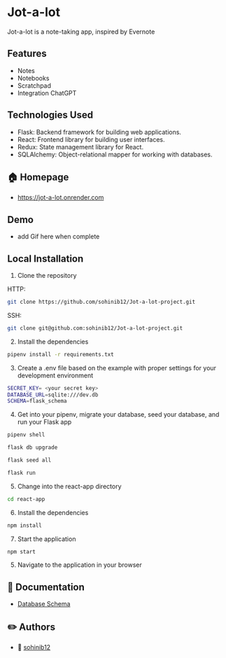 # Jot-a-lot

Jot-a-lot is a note-taking app, inspired by Evernote


## Features
- Notes
- Notebooks
- Scratchpad
- Integration ChatGPT

## Technologies Used
- Flask: Backend framework for building web applications.
- React: Frontend library for building user interfaces.
- Redux: State management library for React.
- SQLAlchemy: Object-relational mapper for working with databases.


## 🏠 Homepage
- https://jot-a-lot.onrender.com

## Demo
- add Gif here when complete

## Local Installation
1. Clone the repository

HTTP:
```bash
git clone https://github.com/sohinib12/Jot-a-lot-project.git
```
SSH:
```bash
git clone git@github.com:sohinib12/Jot-a-lot-project.git
```

2. Install the dependencies
```bash
pipenv install -r requirements.txt
```

3. Create a .env file based on the example with proper settings for your development environment
```bash
SECRET_KEY= <your secret key>
DATABASE_URL=sqlite:///dev.db
SCHEMA=flask_schema
```

4. Get into your pipenv, migrate your database, seed your database, and run your Flask app

```bash
pipenv shell
```

```bash
flask db upgrade
```

```bash
flask seed all
```

```bash
flask run
```

5. Change into the react-app directory

```bash
cd react-app
```

6. Install the dependencies
```bash
npm install
```

7. Start the application
```bash
npm start
```

5. Navigate to the application in your browser


## 📝 Documentation

- [Database Schema](https://github.com/sohinib12/Jot-a-lot-project/wiki/DB-SCHEMA)


## ✏️ Authors
- 👤 [sohinib12](https://github.com/sohinib12)

